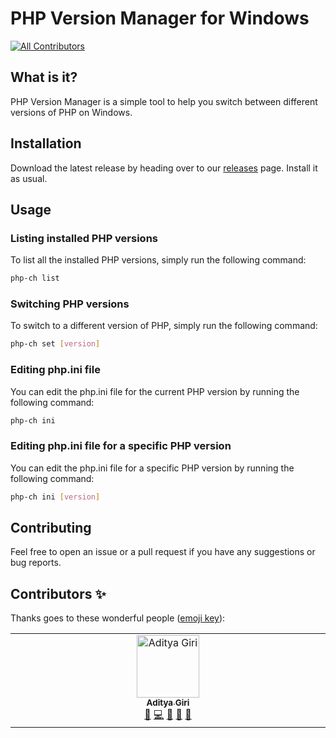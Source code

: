 # PHP Version Manager for Windows
<!-- ALL-CONTRIBUTORS-BADGE:START - Do not remove or modify this section -->
[![All Contributors](https://img.shields.io/badge/all_contributors-1-orange.svg?style=flat-square)](#contributors-)
<!-- ALL-CONTRIBUTORS-BADGE:END -->

## What is it?

PHP Version Manager is a simple tool to help you switch between different versions of PHP on Windows.

## Installation

Download the latest release by heading over to our [releases](https://github.com/BrainBuzzer/php-ch/releases) page. Install it as usual.

## Usage

### Listing installed PHP versions

To list all the installed PHP versions, simply run the following command:

```sh
php-ch list
```

### Switching PHP versions

To switch to a different version of PHP, simply run the following command:

```sh
php-ch set [version]
```

### Editing php.ini file

You can edit the php.ini file for the current PHP version by running the following command:

```sh
php-ch ini
```

### Editing php.ini file for a specific PHP version

You can edit the php.ini file for a specific PHP version by running the following command:

```sh
php-ch ini [version]
```

## Contributing

Feel free to open an issue or a pull request if you have any suggestions or bug reports.

## Contributors ✨

Thanks goes to these wonderful people ([emoji key](https://allcontributors.org/docs/en/emoji-key)):

<!-- ALL-CONTRIBUTORS-LIST:START - Do not remove or modify this section -->
<!-- prettier-ignore-start -->
<!-- markdownlint-disable -->
<table>
  <tbody>
    <tr>
      <td align="center" valign="top" width="14.28%"><a href="https://brainbuzzer.me"><img src="https://avatars.githubusercontent.com/u/10351046?v=4?s=100" width="100px;" alt="Aditya Giri"/><br /><sub><b>Aditya Giri</b></sub></a><br /><a href="https://github.com/BrainBuzzer/php-ch/commits?author=BrainBuzzer" title="Documentation">📖</a> <a href="https://github.com/BrainBuzzer/php-ch/commits?author=BrainBuzzer" title="Code">💻</a> <a href="#ideas-BrainBuzzer" title="Ideas, Planning, & Feedback">🤔</a> <a href="#maintenance-BrainBuzzer" title="Maintenance">🚧</a> <a href="#question-BrainBuzzer" title="Answering Questions">💬</a></td>
    </tr>
  </tbody>
</table>

<!-- markdownlint-restore -->
<!-- prettier-ignore-end -->
<!-- ALL-CONTRIBUTORS-LIST:END -->
